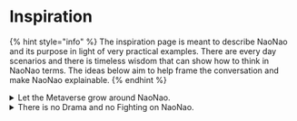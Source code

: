 # Inspiration

{% hint style="info" %}
The inspiration page is meant to describe NaoNao and its purpose in light of very practical examples. There are every day scenarios and there is timeless wisdom that can show how to think in NaoNao terms. The ideas below aim to help frame the conversation and make NaoNao explainable.&#x20;
{% endhint %}

<details>

<summary>Let the Metaverse grow around NaoNao. </summary>

When Jeff Bezos started Amazon, the internet was tiny. Normal people did not even know what the internet was. Regardless, Jeff decided to build Amazon anyway and let the internet grow around it.

The same principle can be applied to NaoNao and the idea of the Metaverse. Normal people do not even know what the Metaverse is, but we can build NaoNao anyway and let the Metaverse grow around it.

</details>

<details>

<summary>There is no Drama and no Fighting on NaoNao.</summary>

The internet is full of keyboard warriors making snidey comments lighting whole communities on fire. All of this noise dominates our timelines on "social media" causing generations to grow depressed with pessimistic world views. The world is not getting worse. It is just that we somehow highlight a lot of the outrage and negativity, simply because that is what sells a lot of eye balls.

NaoNao was built to have a place in which we can disconnect from the noise and instead dive into a world of online activities and shared experiences. Because people are kinder in person, allowing us to really get to know somebody better. Focussing on the here and now opens up opportunities to discover new ways of living and thinking. All the talk out there is cheap. What matters is what we can do together.

</details>
